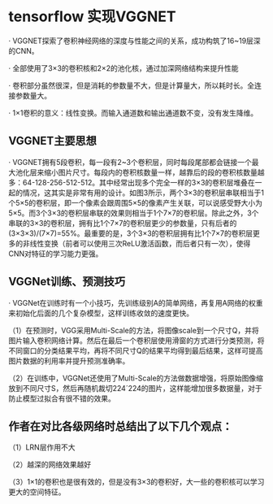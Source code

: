 # tensorflow 实现VGGNET

· VGGNET探索了卷积神经网络的深度与性能之间的关系，成功构筑了16~19层深的CNN。

· 全部使用了3×3的卷积核和2×2的池化核，通过加深网络结构来提升性能

· 卷积部分虽然很深，但是消耗的参数量不大，但是计算量大，所以耗时长。全连接参数量大。

· 1×1卷积的意义：线性变换。而输入通道数和输出通道数不变，没有发生降维。

## VGGNET主要思想

· VGGNET拥有5段卷积，每一段有2~3个卷积层，同时每段尾部都会链接一个最大池化层来缩小图片尺寸。每段内的卷积核数量一样，越靠后的段的卷积核数量越多：64-128-256-512-512。其中经常出现多个完全一样的3×3的卷积层堆叠在一起的情况，这其实是非常有用的设计。如图3所示，两个3×3的卷积层串联相当于1个5×5的卷积层，即一个像素会跟周围5×5的像素产生关联，可以说感受野大小为5×5。而3个3×3的卷积层串联的效果则相当于1个7×7的卷积层。除此之外，3个串联的3×3的卷积层，拥有比1个7×7的卷积层更少的参数量，只有后者的(3×3×3)/(7×7)=55%。最重要的是，3个3×3的卷积层拥有比1个7×7的卷积层更多的非线性变换（前者可以使用三次ReLU激活函数，而后者只有一次），使得CNN对特征的学习能力更强。

## VGGNet训练、预测技巧

· VGGNet在训练时有一个小技巧，先训练级别A的简单网络，再复用A网络的权重来初始化后面的几个复杂模型，这样训练收敛的速度更快。

（1）在预测时，VGG采用Multi-Scale的方法，将图像scale到一个尺寸Q，并将图片输入卷积网络计算。然后在最后一个卷积层使用滑窗的方式进行分类预测，将不同窗口的分类结果平均，再将不同尺寸Q的结果平均得到最后结果，这样可提高图片数据的利用率并提升预测准确率。

（2）在训练中，VGGNet还使用了Multi-Scale的方法做数据增强，将原始图像缩放到不同尺寸S，然后再随机裁切224´224的图片，这样能增加很多数据量，对于防止模型过拟合有很不错的效果。

## 作者在对比各级网络时总结出了以下几个观点：

（1）LRN层作用不大

（2）越深的网络效果越好

（3）1×1的卷积也是很有效的，但是没有3×3的卷积好，大一些的卷积核可以学习更大的空间特征。
